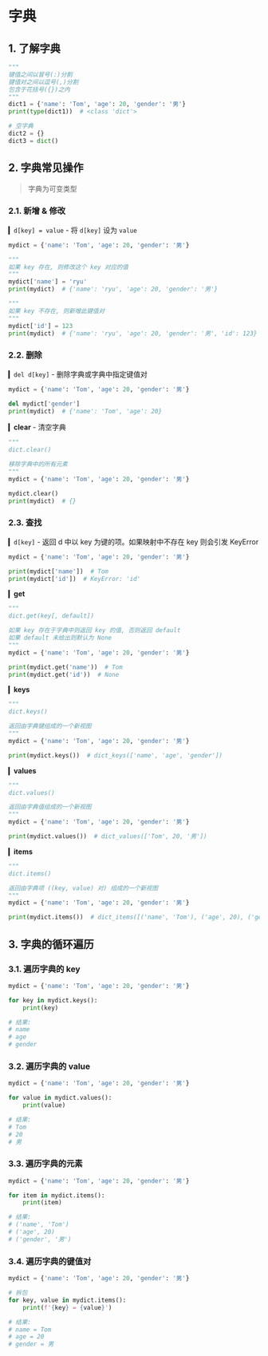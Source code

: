 # 字典

## 1. 了解字典

```py
"""
键值之间以冒号(:)分割
键值对之间以逗号(,)分割
包含于花括号({})之内
"""
dict1 = {'name': 'Tom', 'age': 20, 'gender': '男'}
print(type(dict1))  # <class 'dict'>

# 空字典
dict2 = {}
dict3 = dict()
```

## 2. 字典常见操作

> 字典为可变类型

### 2.1. 新增 & 修改

▎`d[key] = value` - 将 `d[key]` 设为 `value`

```py
mydict = {'name': 'Tom', 'age': 20, 'gender': '男'}

"""
如果 key 存在, 则修改这个 key 对应的值
"""
mydict['name'] = 'ryu'
print(mydict)  # {'name': 'ryu', 'age': 20, 'gender': '男'}

"""
如果 key 不存在, 则新增此键值对
"""
mydict['id'] = 123
print(mydict)  # {'name': 'ryu', 'age': 20, 'gender': '男', 'id': 123}
```

### 2.2. 删除

▎`del d[key]` - 删除字典或字典中指定键值对

```py
mydict = {'name': 'Tom', 'age': 20, 'gender': '男'}

del mydict['gender']
print(mydict)  # {'name': 'Tom', 'age': 20}
```

▎**clear** - 清空字典

```py
"""
dict.clear()

移除字典中的所有元素
"""
mydict = {'name': 'Tom', 'age': 20, 'gender': '男'}

mydict.clear()
print(mydict)  # {}
```

### 2.3. 查找

▎`d[key]` - 返回 d 中以 key 为键的项。如果映射中不存在 key 则会引发 KeyError

```py
mydict = {'name': 'Tom', 'age': 20, 'gender': '男'}

print(mydict['name'])  # Tom
print(mydict['id'])  # KeyError: 'id'
```

▎**get**

```py
"""
dict.get(key[, default])

如果 key 存在于字典中则返回 key 的值, 否则返回 default
如果 default 未给出则默认为 None
"""
mydict = {'name': 'Tom', 'age': 20, 'gender': '男'}

print(mydict.get('name'))  # Tom
print(mydict.get('id'))  # None
```

▎**keys**

```py
"""
dict.keys()

返回由字典键组成的一个新视图
"""
mydict = {'name': 'Tom', 'age': 20, 'gender': '男'}

print(mydict.keys())  # dict_keys(['name', 'age', 'gender'])
```

▎**values**

```py
"""
dict.values()

返回由字典值组成的一个新视图
"""
mydict = {'name': 'Tom', 'age': 20, 'gender': '男'}

print(mydict.values())  # dict_values(['Tom', 20, '男'])
```

▎**items**

```py
"""
dict.items()

返回由字典项 ((key, value) 对) 组成的一个新视图
"""
mydict = {'name': 'Tom', 'age': 20, 'gender': '男'}

print(mydict.items())  # dict_items([('name', 'Tom'), ('age', 20), ('gender', '男')])
```

## 3. 字典的循环遍历

### 3.1. 遍历字典的 key

```py
mydict = {'name': 'Tom', 'age': 20, 'gender': '男'}

for key in mydict.keys():
    print(key)

# 结果:
# name
# age
# gender
```

### 3.2. 遍历字典的 value

```py
mydict = {'name': 'Tom', 'age': 20, 'gender': '男'}

for value in mydict.values():
    print(value)

# 结果:
# Tom
# 20
# 男
```

### 3.3. 遍历字典的元素

```py
mydict = {'name': 'Tom', 'age': 20, 'gender': '男'}

for item in mydict.items():
    print(item)

# 结果:
# ('name', 'Tom')
# ('age', 20)
# ('gender', '男')
```

### 3.4. 遍历字典的键值对

```py
mydict = {'name': 'Tom', 'age': 20, 'gender': '男'}

# 拆包
for key, value in mydict.items():
    print(f'{key} = {value}')

# 结果:
# name = Tom
# age = 20
# gender = 男
```
